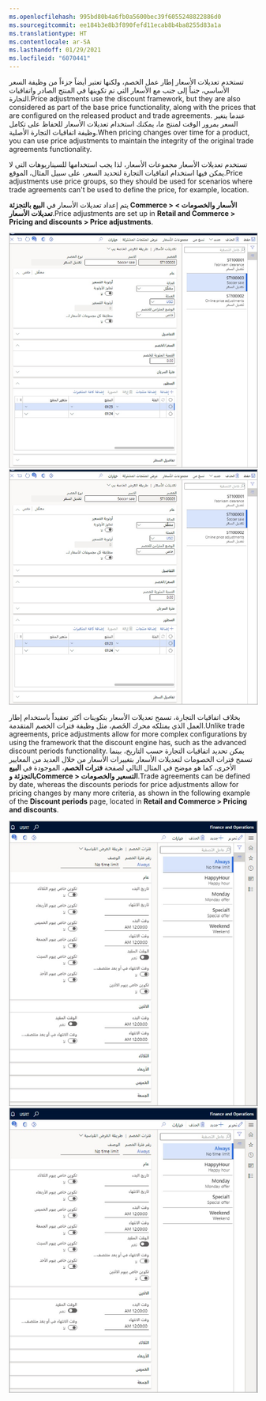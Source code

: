 ```yaml
---
ms.openlocfilehash: 995bd80b4a6fb0a5600bec39f6055248822886d0
ms.sourcegitcommit: ee184b3e8b3f890fefd11ecab8b4ba8255d83a1a
ms.translationtype: HT
ms.contentlocale: ar-SA
ms.lasthandoff: 01/29/2021
ms.locfileid: "6070441"
---
```

<span data-ttu-id="6550b-101">تستخدم تعديلات الأسعار إطار عمل الخصم، ولكنها تعتبر أيضاً جزءاً من وظيفة السعر الأساسي، جنباً إلى جنب مع الأسعار التي تم تكوينها في المنتج الصادر واتفاقيات التجارة.</span><span class="sxs-lookup"><span data-stu-id="6550b-101">Price adjustments use the discount framework, but they are also considered as part of the base price functionality, along with the prices that are configured on the released product and trade agreements.</span></span> <span data-ttu-id="6550b-102">عندما يتغير السعر بمرور الوقت لمنتج ما، يمكنك استخدام تعديلات الأسعار للحفاظ على تكامل وظيفة اتفاقيات التجارة الأصلية.</span><span class="sxs-lookup"><span data-stu-id="6550b-102">When pricing changes over time for a product, you can use price adjustments to maintain the integrity of the original trade agreements functionality.</span></span> 

<span data-ttu-id="6550b-103">تستخدم تعديلات الأسعار مجموعات الأسعار، لذا يجب استخدامها للسيناريوهات التي لا يمكن فيها استخدام اتفاقيات التجارة لتحديد السعر، على سبيل المثال، الموقع.</span><span class="sxs-lookup"><span data-stu-id="6550b-103">Price adjustments use price groups, so they should be used for scenarios where trade agreements can't be used to define the price, for example, location.</span></span> 

<span data-ttu-id="6550b-104">يتم إعداد تعديلات الأسعار في **البيع بالتجزئة Commerce > الأسعار والخصومات > تعديلات الأسعار**.</span><span class="sxs-lookup"><span data-stu-id="6550b-104">Price adjustments are set up in **Retail and Commerce > Pricing and discounts > Price adjustments**.</span></span>

<span data-ttu-id="6550b-105">[ ![لقطة شاشة لصفحة تعديلات الأسعار في Dynamics 365 Commerce.](../media/price-adjustments-ss.jpg) ](../media/price-adjustments-ss.jpg#lightbox)</span><span class="sxs-lookup"><span data-stu-id="6550b-105">[ ![Screenshot of the Dynamics 365 Commerce Price adjustments page.](../media/price-adjustments-ss.jpg) ](../media/price-adjustments-ss.jpg#lightbox)</span></span>
 
<span data-ttu-id="6550b-106">بخلاف اتفاقيات التجارة، تسمح تعديلات الأسعار بتكوينات أكثر تعقيداً باستخدام إطار العمل الذي يمتلكه محرك الخَصم، مثل وظيفة فترات الخصم المتقدمة.</span><span class="sxs-lookup"><span data-stu-id="6550b-106">Unlike trade agreements, price adjustments allow for more complex configurations by using the framework that the discount engine has, such as the advanced discount periods functionality.</span></span> <span data-ttu-id="6550b-107">يمكن تحديد اتفاقيات التجارة حسب التاريخ، بينما تسمح فترات الخصومات لتعديلات الأسعار بتغييرات الأسعار من خلال العديد من المعايير الأخرى، كما هو موضح في المثال التالي لصفحة **فترات الخصم**، الموجودة في **البيع بالتجزئة وCommerce > التسعير والخصومات**.</span><span class="sxs-lookup"><span data-stu-id="6550b-107">Trade agreements can be defined by date, whereas the discounts periods for price adjustments allow for pricing changes by many more criteria, as shown in the following example of the **Discount periods** page, located in **Retail and Commerce > Pricing and discounts**.</span></span>
 
<span data-ttu-id="6550b-108">[![لقطة شاشة لصفحة فترات الخصم في Dynamics 365 Commerce.](../media/discount-periods-ss.jpg)](../media/discount-periods-ss.jpg#lightbox)</span><span class="sxs-lookup"><span data-stu-id="6550b-108">[![Screenshot of the Dynamics 365 Commerce Discount periods page.](../media/discount-periods-ss.jpg)](../media/discount-periods-ss.jpg#lightbox)</span></span>
